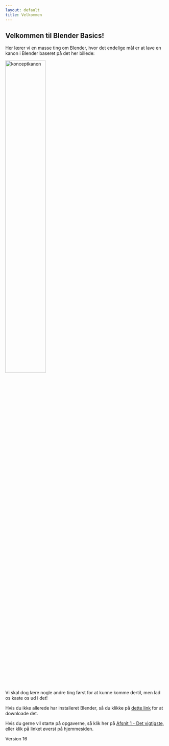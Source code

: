 ```yaml
---
layout: default
title: Velkommen
---
```

## Velkommen til Blender Basics!

Her lærer vi en masse ting om Blender, hvor det endelige mål er at lave en kanon i Blender baseret på det her billede:

<img src="{{site.baseurl}}/z_assets/vintage-cannon-cartoon-illustration-vector.jpg" alt="konceptkanon" style="width:50%">

Vi skal dog lære nogle andre ting først for at kunne komme dertil, men lad os kaste os ud i det!

Hvis du ikke allerede har installeret Blender, så du klikke på [dette link](https://www.blender.org/download/) for at downloade det.

Hvis du gerne vil starte på opgaverne, så klik her på [Afsnit 1 - Det vigtigste](./_guides/01-getting-started.md), eller klik på linket øverst på hjemmesiden.

Version 16